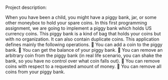 Project description:

When you have been a child, you might have a piggy bank, jar, or some other moneybox to
hold your spare coins. In this first programming assignment, we are going to implement a piggy
bank which holds US currency coins. This piggy bank is a kind of bag that holds your coins
but with no organization. It can also contain duplicate coins. This application defines mainly
the following operations.
 You can add a coin to the piggy bank.
 You can get the balance of your piggy bank.
 You can remove an arbitrary coin from the piggy bank (in real life scenario, you can shake
the bank, so you have no control over what coin falls out).
 You can remove coins with respect to a requested amount of money.
 You can remove all coins from your piggy bank.
